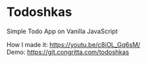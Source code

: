 # Todoshkas

Simple Todo App on Vanilla JavaScript

How I made it: https://youtu.be/c8iOL_Gq6sM/ \
Demo: https://git.congritta.com/todoshkas
